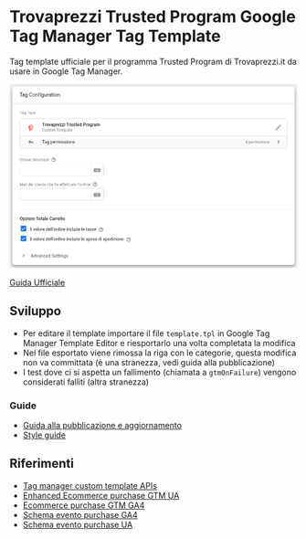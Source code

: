 # Trovaprezzi Trusted Program Google Tag Manager Tag Template

Tag template ufficiale per il programma Trusted Program di Trovaprezzi.it da usare in Google Tag Manager.

![Tag Screenshot](tag-screenshot.png)



[Guida Ufficiale](https://drezzy.it/...)

## Sviluppo

- Per editare il template importare il file `template.tpl` in Google Tag Manager Template Editor e riesportarlo una volta completata la modifica
- Nel file esportato viene rimossa la riga con le categorie, questa modifica non va committata (è una stranezza, vedi guida alla pubblicazione)
- I test dove ci si aspetta un fallimento (chiamata a `gtmOnFailure`) vengono considerati falliti (altra stranezza)

### Guide

- [Guida alla pubblicazione e aggiornamento](https://developers.google.com/tag-platform/tag-manager/templates/gallery#upload_to_github)
- [Style guide](https://developers.google.com/tag-platform/tag-manager/templates/style) 

## Riferimenti

- [Tag manager custom template APIs](https://developers.google.com/tag-platform/tag-manager/templates/api)
- [Enhanced Ecommerce purchase GTM UA](https://developers.google.com/analytics/devguides/collection/ua/gtm/enhanced-ecommerce#purchases)
- [Ecommerce purchase GTM GA4](https://developers.google.com/analytics/devguides/collection/ga4/ecommerce?client_type=gtm#make_a_purchase_or_issue_a_refund)
- [Schema evento purchase GA4](https://developers.google.com/analytics/devguides/collection/ga4/reference/events#purchase)
- [Schema evento purchase UA](https://developers.google.com/analytics/devguides/collection/ua/gtm/enhanced-ecommerce#purchases)
